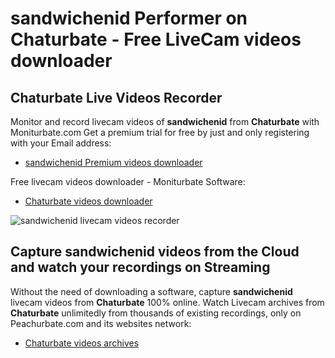 # sandwichenid Performer on Chaturbate - Free LiveCam videos downloader

## Chaturbate Live Videos Recorder

Monitor and record livecam videos of **sandwichenid** from **Chaturbate** with Moniturbate.com
Get a premium trial for free by just and only registering with your Email address:
* [sandwichenid Premium videos downloader](https://moniturbate.com/request-demo-licence-key.html)

Free livecam videos downloader - Moniturbate Software:
* [Chaturbate videos downloader](https://moniturbate.com/moniturbate-download-software.html)

![sandwichenid livecam videos recorder](https://peachurnet.com/templates/moniturbate-software.png)


## Capture sandwichenid videos from the Cloud and watch your recordings on Streaming

Without the need of downloading a software, capture **sandwichenid** livecam videos from **Chaturbate** 100% online.
Watch Livecam archives from **Chaturbate** unlimitedly from thousands of existing recordings, only on Peachurbate.com and its websites network:
* [Chaturbate videos archives](https://peachurnet.com/)
